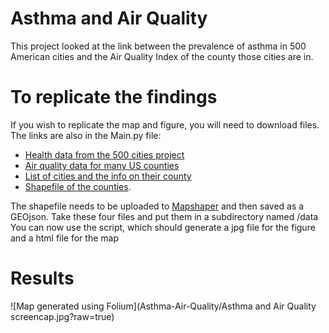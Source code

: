 # Asthma and Air Quality 

This project looked at the link between the prevalence of asthma in 500 American cities and the Air Quality Index of the county those cities are in.

# To replicate the findings

If you wish to replicate the map and figure, you will need to download files. The links are also in the Main.py file:
* [Health data from the 500 cities project](https://chronicdata.cdc.gov/500-Cities/500-Cities-Local-Data-for-Better-Health-2018-relea/6vp6-wxuq)
* [Air quality data for many US counties](https://aqs.epa.gov/aqsweb/airdata/annual_aqi_by_county_2015.zip)
* [List of cities and the info on their county](https://simplemaps.com/data/us-cities)
* [Shapefile of the counties](http://www2.census.gov/geo/tiger/GENZ2015/shp/cb_2015_us_county_5m.zip). 

The shapefile needs to be uploaded to [Mapshaper](www.mapshaper.org) and then saved as a GEOjson.
Take these four files and put them in a subdirectory named /data 
You can now use the script, which should generate a jpg file for the figure and a html file for the map

# Results
![Map generated using Folium](Asthma-Air-Quality/Asthma and Air Quality screencap.jpg?raw=true)
